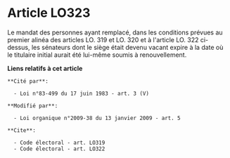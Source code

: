 # Article LO323

Le mandat des personnes ayant remplacé, dans les conditions prévues au premier alinéa des articles LO. 319 et LO. 320 et à
l'article LO. 322 ci-dessus, les sénateurs dont le siège était devenu vacant expire à la date où le titulaire initial aurait
été lui-même soumis à renouvellement.

**Liens relatifs à cet article**

	**Cité par**:

	  - Loi n°83-499 du 17 juin 1983 - art. 3 (V)

	**Modifié par**:

	  - Loi organique n°2009-38 du 13 janvier 2009 - art. 5

	**Cite**:

	  - Code électoral - art. LO319
	  - Code électoral - art. LO322
